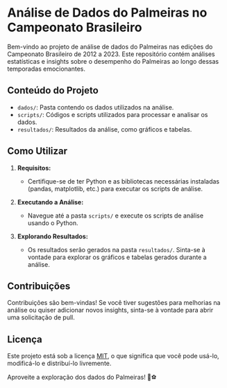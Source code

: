 # Análise de Dados do Palmeiras no Campeonato Brasileiro

Bem-vindo ao projeto de análise de dados do Palmeiras nas edições do Campeonato Brasileiro de 2012 a 2023. Este repositório contém análises estatísticas e insights sobre o desempenho do Palmeiras ao longo dessas temporadas emocionantes.

## Conteúdo do Projeto

- `dados/`: Pasta contendo os dados utilizados na análise.
- `scripts/`: Códigos e scripts utilizados para processar e analisar os dados.
- `resultados/`: Resultados da análise, como gráficos e tabelas.

## Como Utilizar

1. **Requisitos:**
   - Certifique-se de ter Python e as bibliotecas necessárias instaladas (pandas, matplotlib, etc.) para executar os scripts de análise.

2. **Executando a Análise:**
   - Navegue até a pasta `scripts/` e execute os scripts de análise usando o Python.

3. **Explorando Resultados:**
   - Os resultados serão gerados na pasta `resultados/`. Sinta-se à vontade para explorar os gráficos e tabelas gerados durante a análise.

## Contribuições

Contribuições são bem-vindas! Se você tiver sugestões para melhorias na análise ou quiser adicionar novos insights, sinta-se à vontade para abrir uma solicitação de pull.

## Licença

Este projeto está sob a licença [MIT](LICENSE), o que significa que você pode usá-lo, modificá-lo e distribuí-lo livremente.

Aproveite a exploração dos dados do Palmeiras! 💚⚽️
